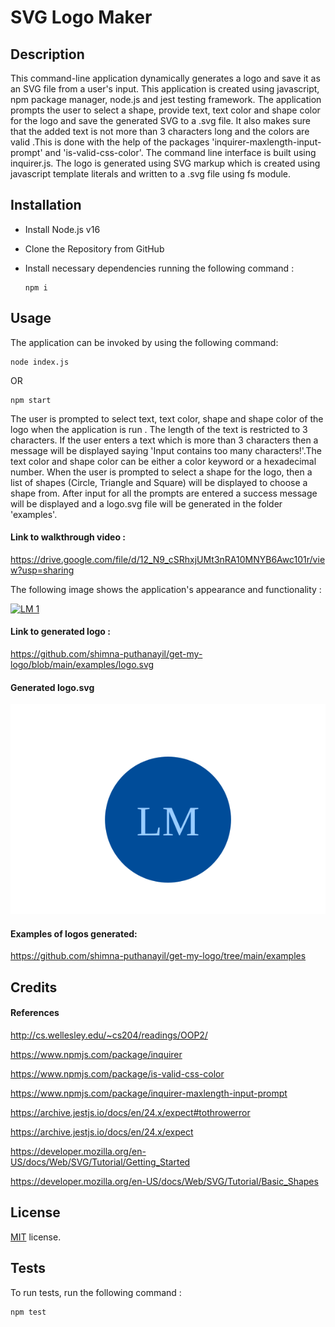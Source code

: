 # SVG Logo Maker

## Description

This command-line application dynamically generates a logo and save it as an SVG file from a user's input. This application is created using javascript, npm package manager, node.js and jest testing framework.  The application prompts the user to select a shape, provide text, text color and shape color for the logo and save the generated SVG to a .svg file. It also makes sure that the added text is not more than 3 characters long and the colors are valid .This is done with the help of the packages 'inquirer-maxlength-input-prompt' and 'is-valid-css-color'. The command line interface is built using inquirer.js. The logo is generated using SVG markup which is created using javascript template literals and written to a .svg file using fs module.

## Installation

- Install Node.js v16 
- Clone the Repository from GitHub
- Install  necessary dependencies running the following command :

  ```
  npm i 
  ```

## Usage

The application can be invoked by using the following command:

  ```
  node index.js  
  ```

OR

  ```
  npm start
  ```

The user is prompted to select text, text color, shape and shape color of the logo when the application is run . The length of the text is restricted to 3 characters. If the user enters a text which is more than 3 characters then a message will be displayed saying 'Input contains too many characters!'.The text color and shape color can be either a color keyword or a hexadecimal number. When the user is prompted to select a shape for the logo, then a list of shapes (Circle, Triangle and Square) will be displayed to choose a shape from.  After input for all the prompts are entered a success message will be displayed and a logo.svg file will be generated in the folder 'examples'.

#### Link to walkthrough video :

https://drive.google.com/file/d/12_N9_cSRhxjUMt3nRA10MNYB6Awc101r/view?usp=sharing


The following image shows the application's appearance and functionality :

[![LM 1](./screenshots/logo.gif)](https://drive.google.com/file/d/12_N9_cSRhxjUMt3nRA10MNYB6Awc101r/view?usp=sharing)

#### Link to generated logo :

https://github.com/shimna-puthanayil/get-my-logo/blob/main/examples/logo.svg

#### Generated logo.svg

![LOGO](./examples/logo.svg)

#### Examples of logos generated:

https://github.com/shimna-puthanayil/get-my-logo/tree/main/examples

## Credits

#### References

http://cs.wellesley.edu/~cs204/readings/OOP2/

https://www.npmjs.com/package/inquirer

https://www.npmjs.com/package/is-valid-css-color

https://www.npmjs.com/package/inquirer-maxlength-input-prompt

https://archive.jestjs.io/docs/en/24.x/expect#tothrowerror

https://archive.jestjs.io/docs/en/24.x/expect

https://developer.mozilla.org/en-US/docs/Web/SVG/Tutorial/Getting_Started

https://developer.mozilla.org/en-US/docs/Web/SVG/Tutorial/Basic_Shapes

## License

[MIT](https://opensource.org/licenses/MIT) license.

 ## Tests

  To run tests, run the following command :

  ```
  npm test
  ```
